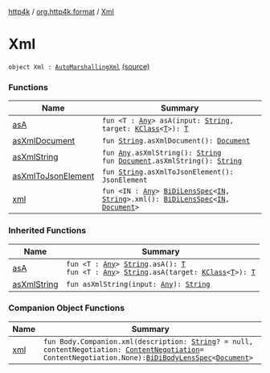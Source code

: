 [http4k](../../index.md) / [org.http4k.format](../index.md) / [Xml](./index.md)

# Xml

`object Xml : `[`AutoMarshallingXml`](../-auto-marshalling-xml/index.md) [(source)](https://github.com/http4k/http4k/blob/master/http4k-format-xml/src/main/kotlin/org/http4k/format/Xml.kt#L24)

### Functions

| Name | Summary |
|---|---|
| [asA](as-a.md) | `fun <T : `[`Any`](https://kotlinlang.org/api/latest/jvm/stdlib/kotlin/-any/index.html)`> asA(input: `[`String`](https://kotlinlang.org/api/latest/jvm/stdlib/kotlin/-string/index.html)`, target: `[`KClass`](https://kotlinlang.org/api/latest/jvm/stdlib/kotlin.reflect/-k-class/index.html)`<`[`T`](as-a.md#T)`>): `[`T`](as-a.md#T) |
| [asXmlDocument](as-xml-document.md) | `fun `[`String`](https://kotlinlang.org/api/latest/jvm/stdlib/kotlin/-string/index.html)`.asXmlDocument(): `[`Document`](https://kotlinlang.org/api/latest/jvm/stdlib/org.w3c.dom/-document/index.html) |
| [asXmlString](as-xml-string.md) | `fun `[`Any`](https://kotlinlang.org/api/latest/jvm/stdlib/kotlin/-any/index.html)`.asXmlString(): `[`String`](https://kotlinlang.org/api/latest/jvm/stdlib/kotlin/-string/index.html)<br>`fun `[`Document`](https://kotlinlang.org/api/latest/jvm/stdlib/org.w3c.dom/-document/index.html)`.asXmlString(): `[`String`](https://kotlinlang.org/api/latest/jvm/stdlib/kotlin/-string/index.html) |
| [asXmlToJsonElement](as-xml-to-json-element.md) | `fun `[`String`](https://kotlinlang.org/api/latest/jvm/stdlib/kotlin/-string/index.html)`.asXmlToJsonElement(): JsonElement` |
| [xml](xml.md) | `fun <IN : `[`Any`](https://kotlinlang.org/api/latest/jvm/stdlib/kotlin/-any/index.html)`> `[`BiDiLensSpec`](../../org.http4k.lens/-bi-di-lens-spec/index.md)`<`[`IN`](xml.md#IN)`, `[`String`](https://kotlinlang.org/api/latest/jvm/stdlib/kotlin/-string/index.html)`>.xml(): `[`BiDiLensSpec`](../../org.http4k.lens/-bi-di-lens-spec/index.md)`<`[`IN`](xml.md#IN)`, `[`Document`](https://kotlinlang.org/api/latest/jvm/stdlib/org.w3c.dom/-document/index.html)`>` |

### Inherited Functions

| Name | Summary |
|---|---|
| [asA](../-auto-marshalling-xml/as-a.md) | `fun <T : `[`Any`](https://kotlinlang.org/api/latest/jvm/stdlib/kotlin/-any/index.html)`> `[`String`](https://kotlinlang.org/api/latest/jvm/stdlib/kotlin/-string/index.html)`.asA(): `[`T`](../-auto-marshalling-xml/as-a.md#T)<br>`fun <T : `[`Any`](https://kotlinlang.org/api/latest/jvm/stdlib/kotlin/-any/index.html)`> `[`String`](https://kotlinlang.org/api/latest/jvm/stdlib/kotlin/-string/index.html)`.asA(target: `[`KClass`](https://kotlinlang.org/api/latest/jvm/stdlib/kotlin.reflect/-k-class/index.html)`<`[`T`](../-auto-marshalling-xml/as-a.md#T)`>): `[`T`](../-auto-marshalling-xml/as-a.md#T) |
| [asXmlString](../-auto-marshalling-xml/as-xml-string.md) | `fun asXmlString(input: `[`Any`](https://kotlinlang.org/api/latest/jvm/stdlib/kotlin/-any/index.html)`): `[`String`](https://kotlinlang.org/api/latest/jvm/stdlib/kotlin/-string/index.html) |

### Companion Object Functions

| Name | Summary |
|---|---|
| [xml](xml.md) | `fun Body.Companion.xml(description: `[`String`](https://kotlinlang.org/api/latest/jvm/stdlib/kotlin/-string/index.html)`? = null, contentNegotiation: `[`ContentNegotiation`](../../org.http4k.lens/-content-negotiation/index.md)` = ContentNegotiation.None): `[`BiDiBodyLensSpec`](../../org.http4k.lens/-bi-di-body-lens-spec/index.md)`<`[`Document`](https://kotlinlang.org/api/latest/jvm/stdlib/org.w3c.dom/-document/index.html)`>` |

